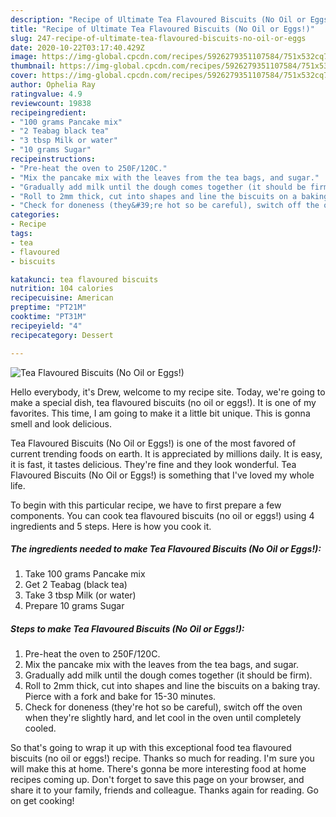 ```yaml
---
description: "Recipe of Ultimate Tea Flavoured Biscuits (No Oil or Eggs!)"
title: "Recipe of Ultimate Tea Flavoured Biscuits (No Oil or Eggs!)"
slug: 247-recipe-of-ultimate-tea-flavoured-biscuits-no-oil-or-eggs
date: 2020-10-22T03:17:40.429Z
image: https://img-global.cpcdn.com/recipes/5926279351107584/751x532cq70/tea-flavoured-biscuits-no-oil-or-eggs-recipe-main-photo.jpg
thumbnail: https://img-global.cpcdn.com/recipes/5926279351107584/751x532cq70/tea-flavoured-biscuits-no-oil-or-eggs-recipe-main-photo.jpg
cover: https://img-global.cpcdn.com/recipes/5926279351107584/751x532cq70/tea-flavoured-biscuits-no-oil-or-eggs-recipe-main-photo.jpg
author: Ophelia Ray
ratingvalue: 4.9
reviewcount: 19838
recipeingredient:
- "100 grams Pancake mix"
- "2 Teabag black tea"
- "3 tbsp Milk or water"
- "10 grams Sugar"
recipeinstructions:
- "Pre-heat the oven to 250F/120C."
- "Mix the pancake mix with the leaves from the tea bags, and sugar."
- "Gradually add milk until the dough comes together (it should be firm)."
- "Roll to 2mm thick, cut into shapes and line the biscuits on a baking tray. Pierce with a fork and bake for 15-30 minutes."
- "Check for doneness (they&#39;re hot so be careful), switch off the oven when they&#39;re slightly hard, and let cool in the oven until completely cooled."
categories:
- Recipe
tags:
- tea
- flavoured
- biscuits

katakunci: tea flavoured biscuits 
nutrition: 104 calories
recipecuisine: American
preptime: "PT21M"
cooktime: "PT31M"
recipeyield: "4"
recipecategory: Dessert

---
```



![Tea Flavoured Biscuits (No Oil or Eggs!)](https://img-global.cpcdn.com/recipes/5926279351107584/751x532cq70/tea-flavoured-biscuits-no-oil-or-eggs-recipe-main-photo.jpg)

Hello everybody, it's Drew, welcome to my recipe site. Today, we're going to make a special dish, tea flavoured biscuits (no oil or eggs!). It is one of my favorites. This time, I am going to make it a little bit unique. This is gonna smell and look delicious.

Tea Flavoured Biscuits (No Oil or Eggs!) is one of the most favored of current trending foods on earth. It is appreciated by millions daily. It is easy, it is fast, it tastes delicious. They're fine and they look wonderful. Tea Flavoured Biscuits (No Oil or Eggs!) is something that I've loved my whole life.




To begin with this particular recipe, we have to first prepare a few components. You can cook tea flavoured biscuits (no oil or eggs!) using 4 ingredients and 5 steps. Here is how you cook it.

<!--inarticleads1-->

##### The ingredients needed to make Tea Flavoured Biscuits (No Oil or Eggs!):

1. Take 100 grams Pancake mix
1. Get 2 Teabag (black tea)
1. Take 3 tbsp Milk (or water)
1. Prepare 10 grams Sugar




<!--inarticleads2-->

##### Steps to make Tea Flavoured Biscuits (No Oil or Eggs!):

1. Pre-heat the oven to 250F/120C.
1. Mix the pancake mix with the leaves from the tea bags, and sugar.
1. Gradually add milk until the dough comes together (it should be firm).
1. Roll to 2mm thick, cut into shapes and line the biscuits on a baking tray. Pierce with a fork and bake for 15-30 minutes.
1. Check for doneness (they&#39;re hot so be careful), switch off the oven when they&#39;re slightly hard, and let cool in the oven until completely cooled.




So that's going to wrap it up with this exceptional food tea flavoured biscuits (no oil or eggs!) recipe. Thanks so much for reading. I'm sure you will make this at home. There's gonna be more interesting food at home recipes coming up. Don't forget to save this page on your browser, and share it to your family, friends and colleague. Thanks again for reading. Go on get cooking!
